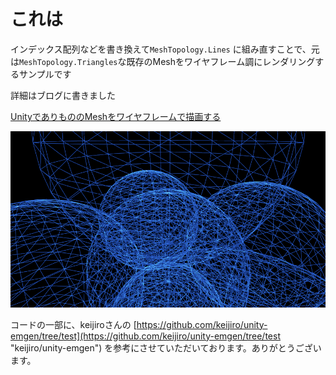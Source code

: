 # これは

インデックス配列などを書き換えて``MeshTopology.Lines`` に組み直すことで、元は``MeshTopology.Triangles``な既存のMeshをワイヤフレーム調にレンダリングするサンプルです

詳細はブログに書きました

[UnityでありもののMeshをワイヤフレームで描画する](http://izmiz.hateblo.jp/entry/2014/02/27/224651)

![Lines](Lines.png)

コードの一部に、keijiroさんの [https://github.com/keijiro/unity-emgen/tree/test](https://github.com/keijiro/unity-emgen/tree/test "keijiro/unity-emgen") を参考にさせていただいております。ありがとうございます。
